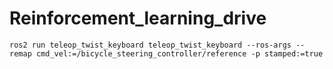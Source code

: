 # Reinforcement_learning_drive

```
ros2 run teleop_twist_keyboard teleop_twist_keyboard --ros-args --remap cmd_vel:=/bicycle_steering_controller/reference -p stamped:=true
```
